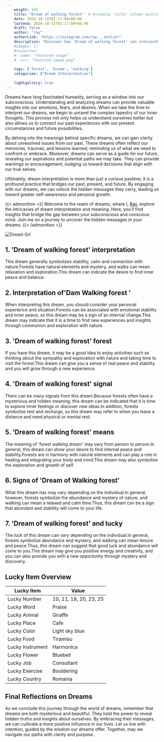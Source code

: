 ```yaml
---
    weight: 542
    title: "Dream of walking forest"  # Assuming 'title' column exists
    date: 2024-10-15T01:17:00+08:00
    lastmod: 2024-10-15T01:17:00+08:00
    draft: false
    author: "ray"
    authorLink: "https://instagram.com/ray._.atelier"
    description: "Discover how 'Dream of walking forest' can interpret your future and uncover its significant meanings in your life."
    #images: []
    #resources:
    #- name: "featured-image"
    #  src: "featured-image.png"
    
    tags: ['forest', 'Dream', 'walking']
    categories: ["Dream Interpretation"]
    
    lightgallery: true
---
```

    
Dreams have long fascinated humanity, serving as a window into our subconscious. Understanding and analyzing dreams can provide valuable insights into our emotions, fears, and desires. When we take the time to interpret our dreams, we begin to unravel the complex tapestry of our inner thoughts. This process not only helps us understand ourselves better but also allows us to connect our past experiences with our present circumstances and future possibilities.

By delving into the meanings behind specific dreams, we can gain clarity about unresolved issues from our past. These dreams often reflect our memories, traumas, and lessons learned, reminding us of what we need to confront or embrace. Moreover, dreams can serve as a guide for our future, revealing our aspirations and potential paths we may take. They can provide warnings or encouragement, nudging us toward decisions that align with our true selves.

Ultimately, dream interpretation is more than just a curious pastime; it is a profound practice that bridges our past, present, and future. By engaging with our dreams, we can unlock the hidden messages they carry, leading us toward greater self-awareness and personal growth.

{{< admonition >}}
Welcome to the realm of dreams, where I, [Ray](https://instagram.com/ray._.atelier), explore the intricacies of dream interpretation and meaning. Here, you’ll find insights that bridge the gap between your subconscious and conscious mind. Join me on a journey to uncover the hidden messages in your dreams.
{{< /admonition >}}

![Dream Grl](https://cdn.pixabay.com/photo/2017/11/02/03/35/gothic-2910057_1280.jpg "Dream Grl")

## 1. 'Dream of walking forest' interpretation
This dream generally symbolizes stability, calm and connection with nature.Forests have natural elements and mystery, and walks can mean relaxation and exploration.This dream can indicate the desire to find inner peace and balance.

## 2. Interpretation of'Dam Walking forest '
When interpreting this dream, you should consider your personal experience and situation.Forests can be associated with emotional stability and inner peace, so this dream may be a sign of an internal change.This dream may indicate that it is a time to find new experiences and insights through communion and exploration with nature.

## 3. 'Dream of walking forest' forest
If you have this dream, it may be a good idea to enjoy activities such as thinking about the sympathy and exploration with nature and taking time to visit the forest.This dream can give you a sense of real peace and stability and you will grow through a new experience.

## 4. 'Dream of walking forest' signal
There can be many signals from this dream.Because forests often have a mysterious and hidden meaning, this dream can be indicated that it is time to explore inner feelings or discover new ideas.In addition, forests symbolize rest and recharge, so this dream may refer to when you leave a distance and need physical or mental rest.

## 5. 'Dream of walking forest' means
The meaning of 'forest walking dream' may vary from person to person.In general, this dream can show your desire to find internal peace and stability.Forests are in harmony with natural elements and can play a role in healing and integrating your body and mind.This dream may also symbolize the exploration and growth of self.

## 6. Signs of 'Dream of Walking forest'
What this dream has may vary depending on the individual.In general, however, forests symbolize the abundance and mystery of nature, and walking can mean a relaxed and calm time.Thus, this dream can be a sign that abundant and stability will come to your life.

## 7. 'Dream of walking forest' and lucky
The luck of this dream can vary depending on the individual.In general, forests symbolize abundance and mystery, and walking can mean leisure and peace.Thus, this dream can suggest that good luck and abundance will come to you.This dream may give you positive energy and creativity, and you can also provide you with a new opportunity through mystery and discovery.

## Lucky Item Overview
| Lucky Item          | Value              |
|---------------|--------------------|
| Lucky Number        | 10, 11, 18, 20, 23, 25  |
| Lucky Word          | Praise |
| Lucky Animal        | Giraffe |
| Lucky Place         | Cafe     |
| Lucky Color         | Light sky blue     |
| Lucky Food          | Tiramisu      |
| Lucky Instrument    | Harmonica |
| Lucky Flower        | Bluebell    |
| Lucky Job           | Consultant       |
| Lucky Exercise      | Bouldering  |
| Lucky Country       | Romania    |


##  Final Reflections on Dreams

As we conclude this journey through the world of dreams, remember that dreams are both mysterious and beautiful. They hold the power to reveal hidden truths and insights about ourselves. By embracing their messages, we can cultivate a more positive influence in our lives. Let us live with intention, guided by the wisdom our dreams offer. Together, may we navigate our paths with clarity and purpose.
